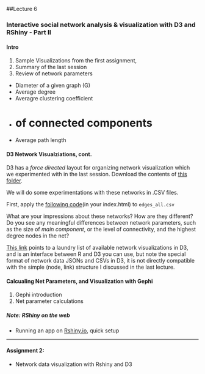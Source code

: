 ##Lecture 6


### Interactive social network analysis & visualization with D3 and RShiny - Part II

#### Intro

1. Sample Visualizations from the first assignment, 
2. Summary of the last session
2. Review of network parameters
 * Diameter of a given graph (G)
 * Average degree
 * Averagre clustering coefficient
 * # of connected components
 * Average path length 


#### D3 Network Visualziations, cont.

D3 has a _force directed_ layout for organizing network visualization which we experimented with in the last session. Download the contents of [this folder](https://www.dropbox.com/sh/r9tdjbzfegfmzh3/AABQbUJvVpNokwRim-Mnk5Fba?dl=0). 

We will do some experimentations with these networks in .CSV files. 

First, apply the [following code](https://github.com/hassanpour/QMSS_G4063/blob/master/project_folder_SNA/index_all.html)(in your index.html) to `edges_all.csv`

What are your impressions about these networks? How are they different? Do you see any meaningful differences between network parameters, such as the size of _main component_, or the level of connectivity, and the highest degree nodes in the net?

[This link](http://christophergandrud.github.io/networkD3/) points to a laundry list of available network visualizations in D3, and is an interface between R and D3 you can use, but note the special format of network data JSONs and CSVs in D3, it is not directly compatible with the simple (node, link) structure I discussed in the last lecture. 


#### Calcualing Net Parameters, and Visualization with Gephi

1. Gephi introduction 
2. Net parameter calculations


##### Note: RShiny on the web

* Running an app on [Rshiny.io](https://www.shinyapps.io/), quick setup 

---

#### Assignment 2: 

* Network data visualization with Rshiny and D3



